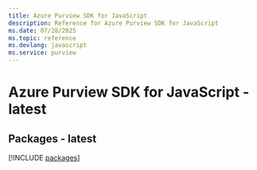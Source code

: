 ```yaml
---
title: Azure Purview SDK for JavaScript
description: Reference for Azure Purview SDK for JavaScript
ms.date: 07/28/2025
ms.topic: reference
ms.devlang: javascript
ms.service: purview
---
```

# Azure Purview SDK for JavaScript - latest
## Packages - latest
[!INCLUDE [packages](purview-index.md)]